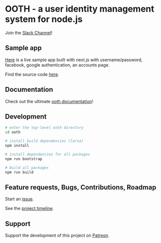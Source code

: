 # OOTH - a user identity management system for node.js

Join the [Slack Channel](https://join.slack.com/t/ooth/shared_invite/enQtMjQ3MDE2ODA2NjE0LTE1NGNmN2YzZTdiMWNjODExZmNjYzg3ZGJjZmVmZmI2YjVhOWYzZDQ1NWI4Y2JiNzNlMmI2Y2U5ZWFhODIzMWQ)!

## Sample app

[Here](https://staart.nmr.io) is a live sample app built with next.js with username/password, facebook, google authentication, an accounts page.

Find the source code [here](https://github.com/nmaro/staart/tree/master/examples/staart).

## Documentation

Check out the ultimate [ooth documentation](https://nmaro.github.io/ooth/)!

## Development

```bash
# enter the top-level ooth directory
cd ooth

# install build dependencies (lerna)
npm install

# install dependencies for all packages
npm run bootstrap

# build all packages
npm run build
```

## Feature requests, Bugs, Contributions, Roadmap

Start an [issue](https://github.com/nmaro/ooth/issues).

See the [project timeline](https://github.com/nmaro/ooth/projects/2).

## Support

Support the development of this project on [Patreon](https://www.patreon.com/nmaro).
